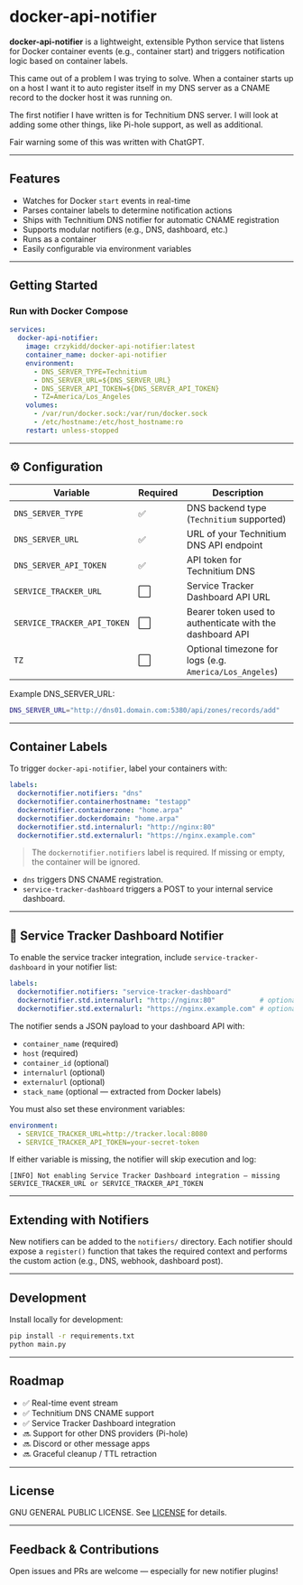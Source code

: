 
# docker-api-notifier

**docker-api-notifier** is a lightweight, extensible Python service that listens for Docker container events (e.g., container start) and triggers notification logic based on container labels.

This came out of a problem I was trying to solve. When a container starts up on a host I want it to auto register itself in my DNS server as a CNAME record to the docker host it was running on.

The first notifier I have written is for Technitium DNS server. I will look at adding some other things, like Pi-hole support, as well as additional.

Fair warning some of this was written with ChatGPT.

---

## Features

- Watches for Docker `start` events in real-time
- Parses container labels to determine notification actions
- Ships with Technitium DNS notifier for automatic CNAME registration
- Supports modular notifiers (e.g., DNS, dashboard, etc.)
- Runs as a container
- Easily configurable via environment variables

---

## Getting Started

### Run with Docker Compose

```yaml
services:
  docker-api-notifier:
    image: crzykidd/docker-api-notifier:latest
    container_name: docker-api-notifier
    environment:
      - DNS_SERVER_TYPE=Technitium
      - DNS_SERVER_URL=${DNS_SERVER_URL}
      - DNS_SERVER_API_TOKEN=${DNS_SERVER_API_TOKEN}
      - TZ=America/Los_Angeles
    volumes:
      - /var/run/docker.sock:/var/run/docker.sock
      - /etc/hostname:/etc/host_hostname:ro
    restart: unless-stopped
````

---

## ⚙️ Configuration

| Variable                    | Required | Description                                              |
| --------------------------- | -------- | -------------------------------------------------------- |
| `DNS_SERVER_TYPE`           | ✅        | DNS backend type (`Technitium` supported)                |
| `DNS_SERVER_URL`            | ✅        | URL of your Technitium DNS API endpoint                  |
| `DNS_SERVER_API_TOKEN`      | ✅        | API token for Technitium DNS                             |
| `SERVICE_TRACKER_URL`       | ⬜        | Service Tracker Dashboard API URL                        |
| `SERVICE_TRACKER_API_TOKEN` | ⬜        | Bearer token used to authenticate with the dashboard API |
| `TZ`                        | ⬜        | Optional timezone for logs (e.g. `America/Los_Angeles`)  |

Example DNS\_SERVER\_URL:

```bash
DNS_SERVER_URL="http://dns01.domain.com:5380/api/zones/records/add"
```

---

## Container Labels

To trigger `docker-api-notifier`, label your containers with:

```yaml
labels:
  dockernotifier.notifiers: "dns"
  dockernotifier.containerhostname: "testapp"
  dockernotifier.containerzone: "home.arpa"
  dockernotifier.dockerdomain: "home.arpa"
  dockernotifier.std.internalurl: "http://nginx:80"
  dockernotifier.std.externalurl: "https://nginx.example.com"
```

> The `dockernotifier.notifiers` label is required. If missing or empty, the container will be ignored.

* `dns` triggers DNS CNAME registration.
* `service-tracker-dashboard` triggers a POST to your internal service dashboard.

---

## 🔔 Service Tracker Dashboard Notifier

To enable the service tracker integration, include `service-tracker-dashboard` in your notifier list:

```yaml
labels:
  dockernotifier.notifiers: "service-tracker-dashboard"
  dockernotifier.std.internalurl: "http://nginx:80"           # optional
  dockernotifier.std.externalurl: "https://nginx.example.com" # optional
```

The notifier sends a JSON payload to your dashboard API with:

* `container_name` (required)
* `host` (required)
* `container_id` (optional)
* `internalurl` (optional)
* `externalurl` (optional)
* `stack_name` (optional — extracted from Docker labels)

You must also set these environment variables:

```yaml
environment:
  - SERVICE_TRACKER_URL=http://tracker.local:8080
  - SERVICE_TRACKER_API_TOKEN=your-secret-token
```

If either variable is missing, the notifier will skip execution and log:

```
[INFO] Not enabling Service Tracker Dashboard integration — missing SERVICE_TRACKER_URL or SERVICE_TRACKER_API_TOKEN
```

---

## Extending with Notifiers

New notifiers can be added to the `notifiers/` directory. Each notifier should expose a `register()` function that takes the required context and performs the custom action (e.g., DNS, webhook, dashboard post).

---

## Development

Install locally for development:

```bash
pip install -r requirements.txt
python main.py
```

---

## Roadmap

* ✅ Real-time event stream
* ✅ Technitium DNS CNAME support
* ✅ Service Tracker Dashboard integration
* 🔜 Support for other DNS providers (Pi-hole)
* 🔜 Discord or other message apps
* 🔜 Graceful cleanup / TTL retraction

---

## License

GNU GENERAL PUBLIC LICENSE. See [LICENSE](./LICENSE) for details.

---

## Feedback & Contributions

Open issues and PRs are welcome — especially for new notifier plugins!
